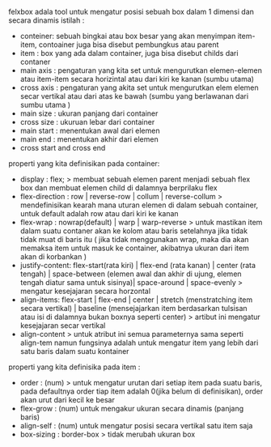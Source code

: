 felxbox adala tool untuk mengatur posisi sebuah box dalam 1 dimensi dan secara dinamis
istilah :
 - conteiner:  sebuah bingkai atau box besar yang akan menyimpan item-item, contoainer juga bisa disebut pembungkus atau parent
 - item :  box yang ada dalam container, juga bisa disebut childs dari contaner
 - main axis : pengaturan yang kita set untuk mengurutkan elemen-elemen atau item-item secara horizintal atau dari kiri ke kanan (sumbu utama)
 - cross axis : pengaturan yang akita set untuk mengurutkan elem elemen secar vertikal atau dari atas ke bawah (sumbu yang berlawanan dari sumbu utama )
 - main size : ukuran panjang dari container
 - cross size : ukuruan lebar dari container
 - main start : menentukan awal dari elemen
 - main end : menentukan akhir dari elemen
 - cross start and cross end


properti yang kita definisikan pada container:
 - display : flex;  > membuat sebuah elemen parent menjadi sebuah flex box dan membuat elemen child di dalamnya berprilaku flex
 - flex-direction : row | reverse-row | collum | reverse-collum > mendefinisikan kearah mana uturan elemen di dalam sebuah container, untuk default adalah row atau dari kiri ke kanan
 - flex-wrap : nowrap(default) | warp | warp-reverse > untuk mastikan item dalam suatu contaner akan ke kolom atau baris setelahnya jika tidak tidak muat di baris itu ( jika tidak menggunakan wrap, maka dia akan memaksa item untuk masuk ke container, akibatnya ukuran dari item akan di korbankan )
 - justify-content: flex-start(rata kiri) | flex-end (rata kanan) | center (rata tengah) | space-between (elemen awal dan akhir di ujung, elemen tengah diatur sama untuk sisinya)| space-around | space-evenly > mengatur kesejajaran secara horzontal
 - align-items: flex-start | flex-end | center | stretch (menstratching item secara vertikal) | baseline (mensejajarkan item berdasarkan tulsisan atau isi di dalamnya bukan boxnya seperti center) > artibut ini mengatur kesejajaran secar vertikal
- align-content > untuk atribut ini semua parameternya sama seperti align-tem namun fungsinya adalah untuk mengatur item yang lebih dari satu baris dalam suatu kontainer


properti yang kita definisika pada item :
 - order : (num) > untuk mengatur urutan dari setiap item pada suatu baris, pada defaultnya order tiap item adalah 0(jika belum di definisikan), order akan urut dari kecil ke besar
 - flex-grow : (num) untuk mengakur ukuran secara dinamis (panjang baris)
 - align-self : (num) untuk mengatur posisi secara vertikal satu item saja 
 - box-sizing : border-box > tidak merubah ukuran box